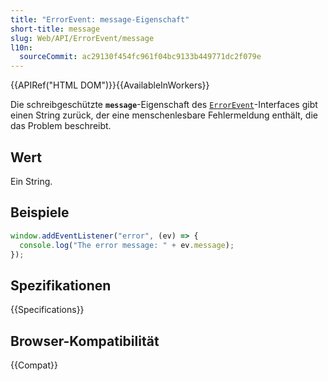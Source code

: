 ```yaml
---
title: "ErrorEvent: message-Eigenschaft"
short-title: message
slug: Web/API/ErrorEvent/message
l10n:
  sourceCommit: ac29130f454fc961f04bc9133b449771dc2f079e
---
```


{{APIRef("HTML DOM")}}{{AvailableInWorkers}}

Die schreibgeschützte **`message`**-Eigenschaft des [`ErrorEvent`](/de/docs/Web/API/ErrorEvent)-Interfaces gibt einen String zurück, der eine menschenlesbare Fehlermeldung enthält, die das Problem beschreibt.

## Wert

Ein String.

## Beispiele

```js
window.addEventListener("error", (ev) => {
  console.log("The error message: " + ev.message);
});
```

## Spezifikationen

{{Specifications}}

## Browser-Kompatibilität

{{Compat}}
